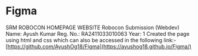 # Figma
SRM ROBOCON HOMEPAGE WEBSITE
Robocon Submission (Webdev)
Name: Ayush Kumar Reg. No.: RA2411033010063 Year: 1 Created the page using html and css which can also be accessed in the following link:-
[https://github.com/AyushOg18/Figma](https://ayushog18.github.io/Figma/)
